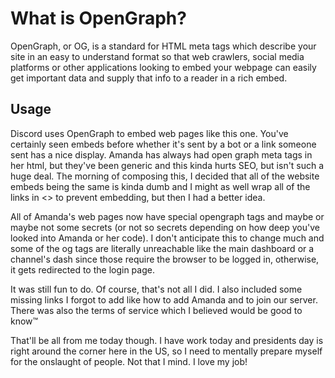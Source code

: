 # What is OpenGraph?
OpenGraph, or OG, is a standard for HTML meta tags which describe your site in an easy to understand format so that web crawlers, social media platforms or other applications looking to embed your webpage can easily get important data and supply that info to a reader in a rich embed.

## Usage
Discord uses OpenGraph to embed web pages like this one. You've certainly seen embeds before whether it's sent by a bot or a link someone sent has a nice display. Amanda has always had open graph meta tags in her html, but they've been generic and this kinda hurts SEO, but isn't such a huge deal. The morning of composing this, I decided that all of the website embeds being the same is kinda dumb and I might as well wrap all of the links in <> to prevent embedding, but then I had a better idea.

All of Amanda's web pages now have special opengraph tags and maybe or maybe not some secrets (or not so secrets depending on how deep you've looked into Amanda or her code). I don't anticipate this to change much and some of the og tags are literally unreachable like the main dashboard or a channel's dash since those require the browser to be logged in, otherwise, it gets redirected to the login page.

It was still fun to do. Of course, that's not all I did. I also included some missing links I forgot to add like how to add Amanda and to join our server. There was also the terms of service which I believed would be good to know:tm:


That'll be all from me today though. I have work today and presidents day is right around the corner here in the US, so I need to mentally prepare myself for the onslaught of people. Not that I mind. I love my job!

